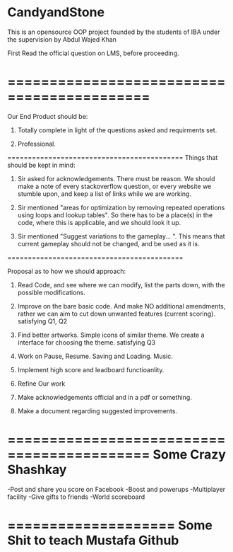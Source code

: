 # CandyandStone
This is an opensource OOP project founded by the students of IBA under the supervision by Abdul Wajed Khan


First Read the official question on LMS, before proceeding.

===========================================
===========================================

Our End Product should be:
1. Totally complete in light of the questions asked and requirments set.

2. Professional.


===========================================
Things that should be kept in mind:

1. Sir asked for acknowledgements. There must be reason. We should make a note of every stackoverflow question, or every website we stumble upon, and keep a list of links while we are working.

2. Sir mentioned "areas for optimization by removing repeated operations using loops and lookup tables".
So there has to be a place(s) in the code, where this is applicable, and we should look it up.

3. Sir mentioned "Suggest variations to the gameplay... ". This means that current gameplay should not be changed, and be used as it is.

===========================================

Proposal as to how we should approach:

1. Read Code, and see where we can modify, list the parts down, with the possible modifications.

2. Improve on the bare basic code. And make NO additional amendments, rather we can aim to cut down unwanted features (current scoring). satisfying Q1, Q2

3. Find better artworks. Simple icons of similar theme. We create a interface for choosing the theme.
satisfying Q3

4. Work on Pause, Resume. Saving and Loading. Music.

5. Implement high score and leadboard functioanlity.

6. Refine Our work

7. Make acknowledgements official and in a pdf or something.

8. Make a document regarding suggested improvements.

===========================================
Some Crazy Shashkay
===================

-Post and share you score on Facebook
-Boost and powerups
-Multiplayer facility
-Give gifts to friends
-World scoreboard

====================
Some Shit to teach Mustafa Github
============================


